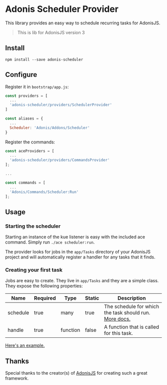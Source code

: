 # Adonis Scheduler Provider

This library provides an easy way to schedule recurring tasks for AdonisJS.

> This is lib for AdonisJS version 3

## Install

```
npm install --save adonis-scheduler
```

## Configure

Register it in `bootstrap/app.js`:

```javascript
const providers = [
  ...
  'adonis-scheduler/providers/SchedulerProvider'
]

const aliases = {
  ...
  Scheduler: 'Adonis/Addons/Scheduler'
}
```

Register the commands:

```javascript
const aceProviders = [
  ...
  'adonis-scheduler/providers/CommandsProvider'
];

...

const commands = [
  ...
  'Adonis/Commands/Scheduler:Run'
];
```

## Usage

### Starting the scheduler

Starting an instance of the kue listener is easy with the included ace command. Simply run `./ace scheduler:run`.

The provider looks for jobs in the `app/Tasks` directory of your AdonisJS project and will automatically register a handler for any tasks that it finds.

### Creating your first task

Jobs are easy to create. They live in `app/Tasks` and they are a simple class. They expose the following properties:

| Name        | Required | Type      | Static | Description                                           |
|-------------|----------|-----------|--------|--------------------------------------------------------|
| schedule    | true     | many      | true   | The schedule for which the task should run. [More docs.](https://github.com/node-schedule/node-schedule#cron-style-scheduling)      |
| handle      | true     | function  | false  | A function that is called for this task.               |

[Here's an example.](examples/app/Tasks/Example.js)

## Thanks

Special thanks to the creator(s) of [AdonisJS](http://adonisjs.com/) for creating such a great framework.
